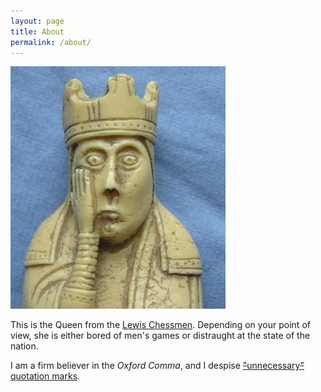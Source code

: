 ```yaml
---
layout: page
title: About
permalink: /about/
---
```


![LewisChessQueen](/images/LewisChessQueen.jpg)


This is the Queen from the [Lewis Chessmen](https://www.britishmuseum.org/about_us/news_and_press/statements/the_lewis_chessmen.aspx). Depending on your point of view, she is either bored of men's games or distraught at the state of the nation.

I am a firm believer in the _Oxford Comma_, and I despise [~~"~~unnecessary~~"~~ quotation marks](http://www.unnecessaryquotes.com/).

